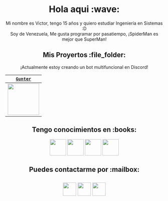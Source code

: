 <h1  align="center">Hola aqui :wave:</h1>

<p align="center">Mi nombre es Victor, tengo 15 años y quiero estudiar Ingeniería en Sistemas :D<br> 
Soy de Venezuela, Me gusta programar por pasatiempo, ¡SpiderMan es mejor que SuperMan! </p>

<h2 align="center">Mis Proyertos :file_folder:</h2>

<p align="center"> ¡Actualmente estoy creando un bot multifuncional en Discord!

| <a href="https://discord.com/oauth2/authorize?client_id=908862622672236635&scope=bot&permissions=8" target="_blank">`Gunter`</a> | 
| :---: | 
<img align='center' src='https://cdn.discordapp.com/avatars/777282969705644060/27a8c6bc08767a4d17e47495e866042d.webp?size=1024' width="100px"  height='100px'> |

<h2 align="center">Tengo conocimientos en :books:</h2>

  <p align="center"> 
  <img src='https://cdn.discordapp.com/emojis/911470322346233866.png' height='52px'/> 
  <img src='https://cdn.discordapp.com/emojis/911470270517235772.png' height='52px'/> 
  <img src='https://cdn.discordapp.com/emojis/911470302268121108.png' height='52px'/> 
  <img src='https://cdn.discordapp.com/emojis/911471408956198912.png' height='52px'/> 
</p> 

<h2 align="center">Puedes contactarme por :mailbox:</h2>

<h2 align="center">
<img src='https://cdn.discordapp.com/attachments/909121957562314803/911759734871314503/Discord.png.png' width="42px"  height='42px' > 
<img src='https://cdn.discordapp.com/attachments/909121957562314803/911759758103560212/Twitter.png.png' width="42px"  height='42px'> 
<img src='https://cdn.discordapp.com/attachments/909121957562314803/911760985143017472/Youtube.png.png' width="42px"  height='42px'> 
</p> 
